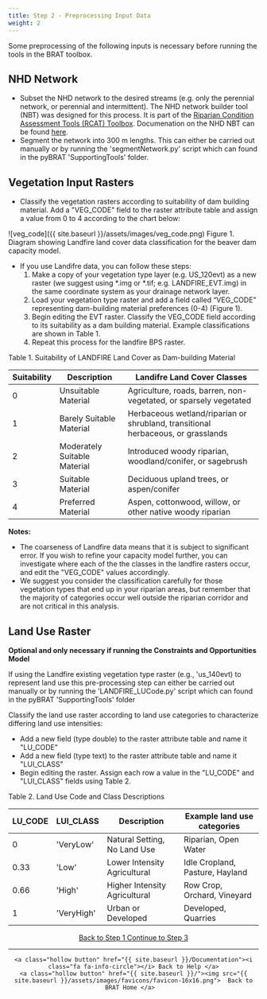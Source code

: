```yaml
---
title: Step 2 - Preprocessing Input Data
weight: 2
---
```


Some preprocessing of the following inputs is necessary before running the tools in the BRAT toolbox.

## NHD Network

- Subset the NHD network to the desired streams (e.g. only the perennial network, or perennial and intermittent).  The NHD network builder tool (NBT) was designed for this process.  It is part of the [Riparian Condition Assessment Tools (RCAT) Toolbox](https://github.com/Riverscapes/RCAT).  Documenation on the NHD NBT can be found [here](https://bitbucket.org/jtgilbert/riparian-condition-assessment-tools/wiki/Tool_Documentation/Version_1.0/NHD_Network_Builder).
- Segment the network into 300 m lengths.  This can either be carried out manually or by running the 'segmentNetwork.py' script which can found in the pyBRAT 'SupportingTools' folder.

## Vegetation Input Rasters

- Classify the vegetation rasters according to suitability of dam building material.  Add a "VEG_CODE" field to the raster attribute table and assign a value from 0 to 4 according to the chart below:

![veg_code]({{ site.baseurl }}/assets/images/veg_code.png)
Figure 1. Diagram showing Landfire land cover data classification for the beaver dam capacity model.

- If you use Landifre data, you can follow these steps:
  1. Make a copy of your vegetation type layer (e.g.  US_120evt) as a new raster (we suggest using *.img or *.tif; e.g. LANDFIRE_EVT.img) in the same coordinate system as your drainage network layer.
  2. Load your vegetation type raster and add a field called “VEG_CODE” representing dam-building material preferences (0-4) (Figure 1).  
  3. Begin editing the EVT raster.  Classify the VEG_CODE field according to its suitability as a dam building material.  Example classifications are shown in Table 1.  
  4. Repeat this process for the landfire BPS raster.

Table 1. Suitability of LANDFIRE Land Cover as Dam-building Material 

| Suitability | Description                  | Landifre Land Cover Classes              |
| ----------- | ---------------------------- | ---------------------------------------- |
| 0           | Unsuitable Material          | Agriculture, roads, barren, non-vegetated, or sparsely vegetated |
| 1           | Barely Suitable Material     | Herbaceous wetland/riparian or shrubland, transitional herbaceous, or grasslands |
| 2           | Moderately Suitable Material | Introduced woody riparian, woodland/conifer, or sagebrush |
| 3           | Suitable Material            | Deciduous upland trees, or aspen/conifer |
| 4           | Preferred Material           | Aspen, cottonwood, willow, or other native woody riparian |

**Notes:** 
- The coarseness of Landfire data means that it is subject to significant error.  If you wish to refine your capacity model further, you can investigate where each of the the classes in the landfire rasters occur, and edit the "VEG_CODE" values accordingly.
- We suggest you consider the classification carefully for those vegetation types that end up in your riparian areas, but remember that the majority of categories occur well outside the riparian corridor and are not critical in this analysis.

## Land Use Raster

**Optional and only necessary if running the Constraints and Opportunities Model** 

If using the Landfire existing vegetation type raster (e.g., 'us_140evt) to represent land use this pre-processing step can either be carried out manually or by running the 'LANDFIRE_LUCode.py' script which can found in the pyBRAT 'SupportingTools' folder

Classify the land use raster according to land use categories to characterize differing land use intensities:

- Add a new field (type double) to the raster attribute table and name it "LU_CODE"
- Add a new field (type text) to the raster attribute table and name it "LUI_CLASS"
- Begin editing the raster.  Assign each row a value in the  "LU_CODE" and "LUI_CLASS"  fields using Table 2.

Table 2. Land Use Code and Class Descriptions 

| LU_CODE | LUI_CLASS | Description | Example land use categories          |
| ---- | ---- | --------------------- | ---------------------------------|
| 0    | 'VeryLow' | Natural Setting, No Land Use | Riparian, Open Water  |
| 0.33  | 'Low' | Lower Intensity Agricultural | Idle Cropland, Pasture, Hayland |
| 0.66  | 'High' | Higher Intensity Agricultural | Row Crop, Orchard, Vineyard |
| 1    | 'VeryHigh' | Urban or Developed                 | Developed, Quarries          |



<div align="center">
	<a class="hollow button" href="{{ site.baseurl }}/Documentation/Tutorials/1-InputData"><i class="fa fa-arrow-circle-left"></i> Back to Step 1 </a>
	<a class="hollow button" href="{{ site.baseurl }}/Documentation/Tutorials/3-BRATProjectBuilder"><i class="fa fa-arrow-circle-right"></i> Continue to Step 3 </a>
</div>	

------
<div align="center">

	<a class="hollow button" href="{{ site.baseurl }}/Documentation"><i class="fa fa-info-circle"></i> Back to Help </a>
	<a class="hollow button" href="{{ site.baseurl }}/"><img src="{{ site.baseurl }}/assets/images/favicons/favicon-16x16.png">  Back to BRAT Home </a>  
</div>
